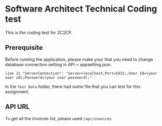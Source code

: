 Software Architect Technical Coding test
=============

This is the coding test for 2C2CP.

Prerequisite
-----------
Before running the applicaiton, please make your that you need to change database connection setting in API > appsetting.json.

```
line 11 "ServerConnection": "Server=localhost;Port=5432;;User Id=(your user id);Password=(your user password);"
```

In the `Test Data` folder, there had some file that you can test for this assignment.

API URL
-----------

To get all the invoices list, please used `/api/invoices`
